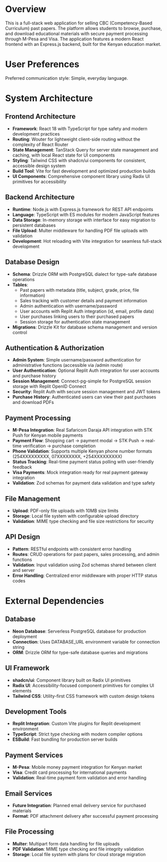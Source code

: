 # Overview

This is a full-stack web application for selling CBC (Competency-Based Curriculum) past papers. The platform allows students to browse, purchase, and download educational materials with secure payment processing through M-Pesa and Visa. The application features a modern React frontend with an Express.js backend, built for the Kenyan education market.

# User Preferences

Preferred communication style: Simple, everyday language.

# System Architecture

## Frontend Architecture
- **Framework**: React 18 with TypeScript for type safety and modern development practices
- **Routing**: Wouter for lightweight client-side routing without the complexity of React Router
- **State Management**: TanStack Query for server state management and caching, with local React state for UI components
- **Styling**: Tailwind CSS with shadcn/ui components for consistent, accessible design system
- **Build Tool**: Vite for fast development and optimized production builds
- **UI Components**: Comprehensive component library using Radix UI primitives for accessibility

## Backend Architecture
- **Runtime**: Node.js with Express.js framework for REST API endpoints
- **Language**: TypeScript with ES modules for modern JavaScript features
- **Data Storage**: In-memory storage with interface for easy migration to persistent databases
- **File Upload**: Multer middleware for handling PDF file uploads with validation
- **Development**: Hot reloading with Vite integration for seamless full-stack development

## Database Design
- **Schema**: Drizzle ORM with PostgreSQL dialect for type-safe database operations
- **Tables**: 
  - Past papers with metadata (title, subject, grade, price, file information)
  - Sales tracking with customer details and payment information
  - Admin authentication with username/password
  - User accounts with Replit Auth integration (id, email, profile data)
  - User purchases linking users to their purchased papers
  - Session storage for authentication state management
- **Migrations**: Drizzle Kit for database schema management and version control

## Authentication & Authorization
- **Admin System**: Simple username/password authentication for administrative functions (accessible via /admin route)
- **User Authentication**: Optional Replit Auth integration for user accounts and purchase history
- **Session Management**: Connect-pg-simple for PostgreSQL session storage with Replit OpenID Connect
- **Security**: Replit Auth with secure session management and JWT tokens
- **Purchase History**: Authenticated users can view their past purchases and download PDFs

## Payment Processing
- **M-Pesa Integration**: Real Safaricom Daraja API integration with STK Push for Kenyan mobile payments
- **Payment Flow**: Shopping cart -> payment modal -> STK Push -> real-time verification -> purchase completion
- **Phone Validation**: Supports multiple Kenyan phone number formats (254XXXXXXXXX, 07XXXXXXXX, +254XXXXXXXXX)
- **Status Tracking**: Real-time payment status polling with user-friendly feedback
- **Visa Payments**: Mock integration ready for real payment gateway integration
- **Validation**: Zod schemas for payment data validation and type safety

## File Management
- **Upload**: PDF-only file uploads with 10MB size limits
- **Storage**: Local file system with configurable upload directory
- **Validation**: MIME type checking and file size restrictions for security

## API Design
- **Pattern**: RESTful endpoints with consistent error handling
- **Routes**: CRUD operations for past papers, sales processing, and admin functions
- **Validation**: Input validation using Zod schemas shared between client and server
- **Error Handling**: Centralized error middleware with proper HTTP status codes

# External Dependencies

## Database
- **Neon Database**: Serverless PostgreSQL database for production deployment
- **Connection**: Uses DATABASE_URL environment variable for connection string
- **ORM**: Drizzle ORM for type-safe database queries and migrations

## UI Framework
- **shadcn/ui**: Component library built on Radix UI primitives
- **Radix UI**: Accessibility-focused component primitives for complex UI elements
- **Tailwind CSS**: Utility-first CSS framework with custom design tokens

## Development Tools
- **Replit Integration**: Custom Vite plugins for Replit development environment
- **TypeScript**: Strict type checking with modern compiler options
- **ESBuild**: Fast bundling for production server builds

## Payment Services
- **M-Pesa**: Mobile money payment integration for Kenyan market
- **Visa**: Credit card processing for international payments
- **Validation**: Real-time payment form validation and error handling

## Email Services
- **Future Integration**: Planned email delivery service for purchased materials
- **Format**: PDF attachment delivery after successful payment processing

## File Processing
- **Multer**: Multipart form data handling for file uploads
- **PDF Validation**: MIME type checking and file integrity validation
- **Storage**: Local file system with plans for cloud storage migration